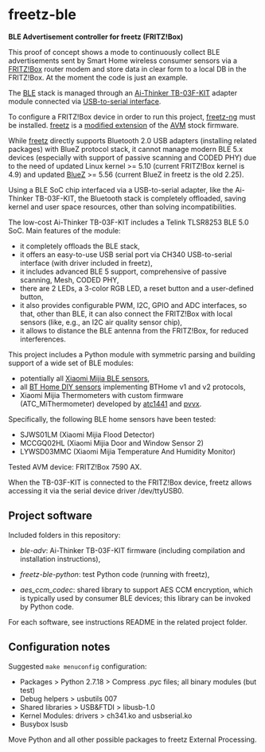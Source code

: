# freetz-ble
__BLE Advertisement controller for freetz (FRITZ!Box)__

This proof of concept shows a mode to continuously collect BLE advertisements sent by Smart Home wireless consumer sensors via a [FRITZ!Box](https://avm.de/) router modem and store data in clear form to a local DB in the FRITZ!Box. At the moment the code is just an example.

The [BLE](https://wikipedia.org/wiki/Bluetooth_Low_Energy) stack is managed through an [Ai-Thinker TB-03F-KIT](https://docs.ai-thinker.com/_media/tb-03f-kit_specification_en.pdf) adapter module connected via [USB-to-serial interface](https://en.wikipedia.org/wiki/USB-to-serial_adapter).

To configure a FRITZ!Box device in order to run this project, [freetz-ng](https://github.com/Freetz-NG/freetz-ng/) must be installed. [freetz](https://freetz.github.io/wiki/) is a [modified extension](https://de.wikipedia.org/wiki/Fritz!Box#Freetz) of the [AVM](https://en.wikipedia.org/wiki/AVM_GmbH) stock firmware.

While [freetz](https://freetz-ng.github.io/) directly supports Bluetooth 2.0 USB adapters (installing related packages) with BlueZ protocol stack, it cannot manage modern BLE 5.x devices (especially with support of passive scanning and CODED PHY) due to the need of updated Linux kernel >= 5.10 (current FRITZ!Box kernel is 4.9) and updated [BlueZ](https://www.bluez.org/) >= 5.56 (current BlueZ in freetz is the old 2.25).

Using a BLE SoC chip interfaced via a USB-to-serial adapter, like the Ai-Thinker TB-03F-KIT, the Bluetooth stack is completely offloaded, saving kernel and user space resources, other than solving incompatibilities.

The low-cost Ai-Thinker TB-03F-KIT includes a Telink TLSR8253 BLE 5.0 SoC. Main features of the module:

- it completely offloads the BLE stack,
- it offers an easy-to-use USB serial port via CH340 USB-to-serial interface (with driver included in freetz),
- it includes advanced BLE 5 support, comprehensive of passive scanning, Mesh, CODED PHY,
- there are 2 LEDs, a 3-color RGB LED, a reset button and a user-defined button,
- it also provides configurable PWM, I2C, GPIO and ADC interfaces, so that, other than BLE, it can also connect the FRITZ!Box with local sensors (like, e.g., an I2C air quality sensor chip),
- it allows to distance the BLE antenna from the FRITZ!Box, for reduced interferences.

This project includes a Python module with symmetric parsing and building support of a wide set of BLE modules:

- potentially all [Xiaomi Mijia BLE sensors](https://esphome.io/components/sensor/xiaomi_ble.html),
- all [BT Home DIY sensors](https://bthome.io/) implementing BTHome v1 and v2 protocols,
- Xiaomi Mijia Thermometers with custom firmware (ATC_MiThermometer) developed by [atc1441](https://github.com/atc1441/ATC_MiThermometer) and [pvvx](https://github.com/pvvx/ATC_MiThermometer).

Specifically, the following BLE home sensors have been tested:

- SJWS01LM (Xiaomi Mijia Flood Detector)
- MCCGQ02HL (Xiaomi Mijia Door and Window Sensor 2)
- LYWSD03MMC (Xiaomi Mijia Temperature And Humidity Monitor)

Tested AVM device: FRITZ!Box 7590 AX.

When the TB-03F-KIT is connected to the FRITZ!Box device, freetz allows accessing it via the serial device driver /dev/ttyUSB0.

## Project software

Included folders in this repository:

- *ble-adv*: Ai-Thinker TB-03F-KIT firmware (including compilation and installation instructions),

- *freetz-ble-python*: test Python code (running with freetz),

- *aes_ccm_codec*: shared library to support AES CCM encryption, which is typically used by consumer BLE devices; this library can be invoked by Python code.

For each software, see instructions README in the related project folder.

## Configuration notes

Suggested `make menuconfig` configuration:

- Packages > Python 2.7.18 > Compress .pyc files; all binary modules (but test)
- Debug helpers > usbutils 007
- Shared libraries > USB&FTDI > libusb-1.0
- Kernel Modules: drivers > ch341.ko and usbserial.ko
- Busybox lsusb

Move Python and all other possible packages to freetz External Processing.
